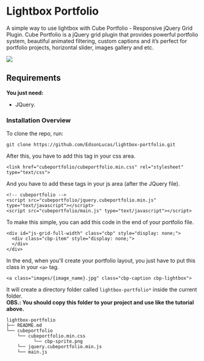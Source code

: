 # Lightbox Portfolio
A simple way to use lightbox with Cube Portfolio - Responsive jQuery Grid Plugin. Cube Portfolio is a jQuery grid plugin that provides powerful portfolio system, beautiful animated filtering, custom captions and it’s perfect for portfolio projects, horizontal slider, images gallery and etc.

![](http://i.picasion.com/pic86/bc9b5a2cbf333e9cb9199a130440afa1.gif)

## Requirements

**You just need:**

- JQuery.

### Installation Overview

To clone the repo, run:

```git
git clone https://github.com/EdsonLucas/lightbox-portfolio.git
```

After this, you have to add this tag in your css area.

```
<link href="cubeportfolio/cubeportfolio.min.css" rel="stylesheet" type="text/css">
```

And you have to add these tags in your js area (after the JQuery file).

```
<!-- cubeportfolio -->
<script src="cubeportfolio/jquery.cubeportfolio.min.js" type="text/javascript"></script>
<script src="cubeportfolio/main.js" type="text/javascript"></script>
```

To make this simple, you can add this code in the end of your portfolio file.

```
<div id="js-grid-full-width" class="cbp" style="display: none;">
  <div class="cbp-item" style="display: none;">
  </div>
</div>
```

In the end, when you'll create your portfolio layout, you just have to put this class in your `<a>` tag.
```
<a class="images/{image_name}.jpg" class="cbp-caption cbp-lightbox">
```

It will create a directory folder called `lightbox-portfolio*` inside the current folder.<br>
**OBS.: You should copy this folder to your project and use like the tutorial above.**

```
lightbox-portfolio
├── README.md
└── cubeportfolio
    └── cubeportfolio.min.css
          └── cbp-sprite.png
    └── jquery.cubeportfolio.min.js
    └── main.js
```
